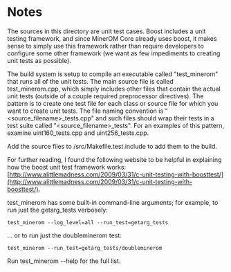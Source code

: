 # Notes
The sources in this directory are unit test cases.  Boost includes a
unit testing framework, and since MinerOM Core already uses boost, it makes
sense to simply use this framework rather than require developers to
configure some other framework (we want as few impediments to creating
unit tests as possible).

The build system is setup to compile an executable called "test_minerom"
that runs all of the unit tests.  The main source file is called
test_minerom.cpp, which simply includes other files that contain the
actual unit tests (outside of a couple required preprocessor
directives).  The pattern is to create one test file for each class or
source file for which you want to create unit tests.  The file naming
convention is "<source_filename>_tests.cpp" and such files should wrap
their tests in a test suite called "<source_filename>_tests".  For an
examples of this pattern, examine uint160_tests.cpp and
uint256_tests.cpp.

Add the source files to /src/Makefile.test.include to add them to the build.

For further reading, I found the following website to be helpful in
explaining how the boost unit test framework works:
[http://www.alittlemadness.com/2009/03/31/c-unit-testing-with-boosttest/](http://www.alittlemadness.com/2009/03/31/c-unit-testing-with-boosttest/).

test_minerom has some built-in command-line arguments; for
example, to run just the getarg_tests verbosely:

    test_minerom --log_level=all --run_test=getarg_tests

... or to run just the doubleminerom test:

    test_minerom --run_test=getarg_tests/doubleminerom

Run  test_minerom --help   for the full list.

